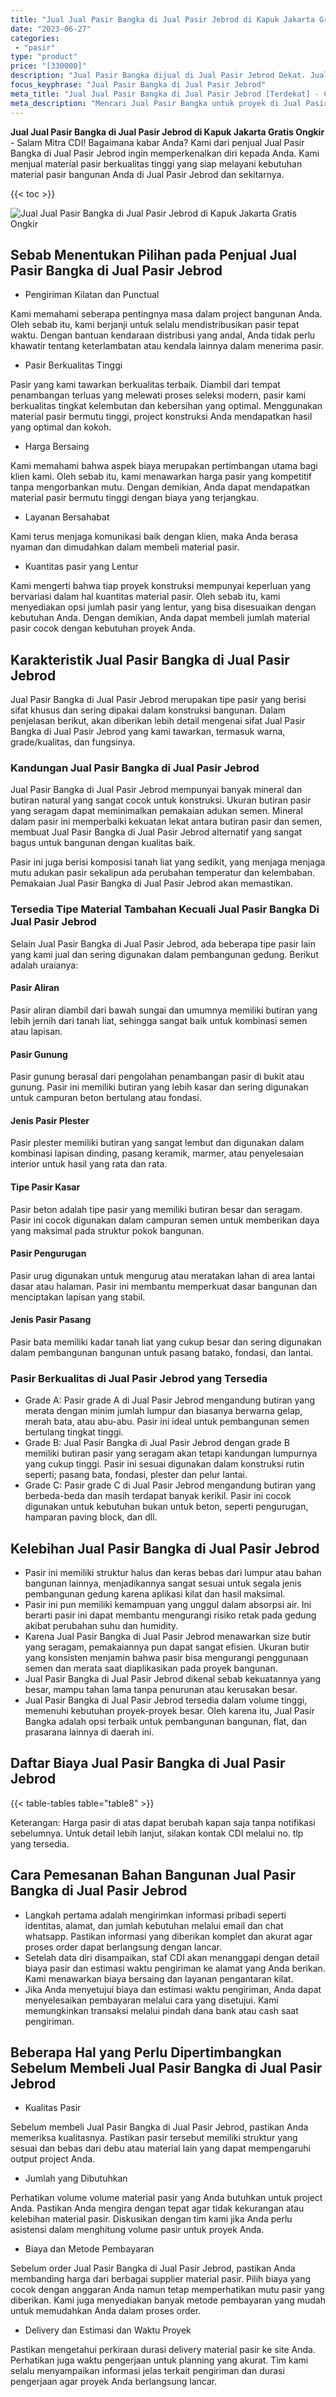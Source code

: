 ```yaml
---
title: "Jual Jual Pasir Bangka di Jual Pasir Jebrod di Kapuk Jakarta Gratis Ongkir"
date: "2023-06-27"
categories:
 - "pasir"
type: "product"
price: "[330000]"
description: "Jual Pasir Bangka dijual di Jual Pasir Jebrod Dekat. Jual Pasir Bangka ini sering dipakai dalam proyek konstruksi sebagai bahan campuran yang terpilih dan bersih. Silakan hubungi kami untuk informasi lebih lanjut."
focus_keyphrase: "Jual Pasir Bangka di Jual Pasir Jebrod"
meta_title: "Jual Jual Pasir Bangka di Jual Pasir Jebrod [Terdekat] - CDI"
meta_description: "Mencari Jual Pasir Bangka untuk proyek di Jual Pasir Jebrod? Kami memiliki Jual Pasir Bangka berkualitas untuk material adukan. Dapatkan penawaran terbaik sekarang."
---
```


**Jual Jual Pasir Bangka di Jual Pasir Jebrod di Kapuk Jakarta Gratis Ongkir** - Salam Mitra CDI! Bagaimana kabar Anda? Kami dari penjual Jual Pasir Bangka di Jual Pasir Jebrod ingin memperkenalkan diri kepada Anda. Kami menjual material pasir berkualitas tinggi yang siap melayani kebutuhan material pasir bangunan Anda di Jual Pasir Jebrod dan sekitarnya.

{{< toc >}}

![Jual Jual Pasir Bangka di Jual Pasir Jebrod di Kapuk Jakarta Gratis Ongkir](/images/pasir/pasir-bangunan-19.jpg)

## Sebab Menentukan Pilihan pada Penjual Jual Pasir Bangka di Jual Pasir Jebrod

*   Pengiriman Kilatan dan Punctual

Kami memahami seberapa pentingnya masa dalam project bangunan Anda. Oleh sebab itu, kami berjanji untuk selalu mendistribusikan pasir tepat waktu. Dengan bantuan kendaraan distribusi yang andal, Anda tidak perlu khawatir tentang keterlambatan atau kendala lainnya dalam menerima pasir.
*   Pasir Berkualitas Tinggi

Pasir yang kami tawarkan berkualitas terbaik. Diambil dari tempat penambangan terluas yang melewati proses seleksi modern, pasir kami berkualitas tingkat kelembutan dan kebersihan yang optimal. Menggunakan material pasir bermutu tinggi, project konstruksi Anda mendapatkan hasil yang optimal dan kokoh.
*   Harga Bersaing

Kami memahami bahwa aspek biaya merupakan pertimbangan utama bagi klien kami. Oleh sebab itu, kami menawarkan harga pasir yang kompetitif tanpa mengorbankan mutu. Dengan demikian, Anda dapat mendapatkan material pasir bermutu tinggi dengan biaya yang terjangkau.
*   Layanan Bersahabat

Kami terus menjaga komunikasi baik dengan klien, maka Anda berasa nyaman dan dimudahkan dalam membeli material pasir.
*   Kuantitas pasir yang Lentur

Kami mengerti bahwa tiap proyek konstruksi mempunyai keperluan yang bervariasi dalam hal kuantitas material pasir. Oleh sebab itu, kami menyediakan opsi jumlah pasir yang lentur, yang bisa disesuaikan dengan kebutuhan Anda. Dengan demikian, Anda dapat membeli jumlah material pasir cocok dengan kebutuhan proyek Anda.

## Karakteristik Jual Pasir Bangka di Jual Pasir Jebrod

Jual Pasir Bangka di Jual Pasir Jebrod merupakan tipe pasir yang berisi sifat khusus dan sering dipakai dalam konstruksi bangunan. Dalam penjelasan berikut, akan diberikan lebih detail mengenai sifat Jual Pasir Bangka di Jual Pasir Jebrod yang kami tawarkan, termasuk warna, grade/kualitas, dan fungsinya.

### Kandungan Jual Pasir Bangka di Jual Pasir Jebrod

Jual Pasir Bangka di Jual Pasir Jebrod mempunyai banyak mineral dan butiran natural yang sangat cocok untuk konstruksi. Ukuran butiran pasir yang seragam dapat meminimalkan pemakaian adukan semen. Mineral dalam pasir ini memperbaiki kekuatan lekat antara butiran pasir dan semen, membuat Jual Pasir Bangka di Jual Pasir Jebrod alternatif yang sangat bagus untuk bangunan dengan kualitas baik.

Pasir ini juga berisi komposisi tanah liat yang sedikit, yang menjaga menjaga mutu adukan pasir sekalipun ada perubahan temperatur dan kelembaban. Pemakaian Jual Pasir Bangka di Jual Pasir Jebrod akan memastikan.

### Tersedia Tipe Material Tambahan Kecuali Jual Pasir Bangka Di Jual Pasir Jebrod

Selain Jual Pasir Bangka di Jual Pasir Jebrod, ada beberapa tipe pasir lain yang kami jual dan sering digunakan dalam pembangunan gedung. Berikut adalah uraianya:

#### Pasir Aliran

Pasir aliran diambil dari bawah sungai dan umumnya memiliki butiran yang lebih jernih dari tanah liat, sehingga sangat baik untuk kombinasi semen atau lapisan.

#### Pasir Gunung

Pasir gunung berasal dari pengolahan penambangan pasir di bukit atau gunung. Pasir ini memiliki butiran yang lebih kasar dan sering digunakan untuk campuran beton bertulang atau fondasi.

#### Jenis Pasir Plester

Pasir plester memiliki butiran yang sangat lembut dan digunakan dalam kombinasi lapisan dinding, pasang keramik, marmer, atau penyelesaian interior untuk hasil yang rata dan rata.

#### Tipe Pasir Kasar

Pasir beton adalah tipe pasir yang memiliki butiran besar dan seragam. Pasir ini cocok digunakan dalam campuran semen untuk memberikan daya yang maksimal pada struktur pokok bangunan.

#### Pasir Pengurugan

Pasir urug digunakan untuk mengurug atau meratakan lahan di area lantai dasar atau halaman. Pasir ini membantu memperkuat dasar bangunan dan menciptakan lapisan yang stabil.

#### Jenis Pasir Pasang

Pasir bata memiliki kadar tanah liat yang cukup besar dan sering digunakan dalam pembangunan bangunan untuk pasang batako, fondasi, dan lantai.

### Pasir Berkualitas di Jual Pasir Jebrod yang Tersedia

*   Grade A: Pasir grade A di Jual Pasir Jebrod mengandung butiran yang merata dengan minim jumlah lumpur dan biasanya berwarna gelap, merah bata, atau abu-abu. Pasir ini ideal untuk pembangunan semen bertulang tingkat tinggi.
*   Grade B: Jual Pasir Bangka di Jual Pasir Jebrod dengan grade B memiliki butiran pasir yang seragam akan tetapi kandungan lumpurnya yang cukup tinggi. Pasir ini sesuai digunakan dalam konstruksi rutin seperti; pasang bata, fondasi, plester dan pelur lantai.
*   Grade C: Pasir grade C di Jual Pasir Jebrod mengandung butiran yang berbeda-beda dan masih terdapat banyak kerikil. Pasir ini cocok digunakan untuk kebutuhan bukan untuk beton, seperti pengurugan, hamparan paving block, dan dll.

## Kelebihan Jual Pasir Bangka di Jual Pasir Jebrod

*   Pasir ini memiliki struktur halus dan keras bebas dari lumpur atau bahan bangunan lainnya, menjadikannya sangat sesuai untuk segala jenis pembangunan gedung karena aplikasi kilat dan hasil maksimal.
*   Pasir ini pun memiliki kemampuan yang unggul dalam absorpsi air. Ini berarti pasir ini dapat membantu mengurangi risiko retak pada gedung akibat perubahan suhu dan humidity.
*   Karena Jual Pasir Bangka di Jual Pasir Jebrod menawarkan size butir yang seragam, pemakaiannya pun dapat sangat efisien. Ukuran butir yang konsisten menjamin bahwa pasir bisa mengurangi penggunaan semen dan merata saat diaplikasikan pada proyek bangunan.
*   Jual Pasir Bangka di Jual Pasir Jebrod dikenal sebab kekuatannya yang besar, mampu tahan lama tanpa penurunan atau kerusakan besar.
*   Jual Pasir Bangka di Jual Pasir Jebrod tersedia dalam volume tinggi, memenuhi kebutuhan proyek-proyek besar. Oleh karena itu, Jual Pasir Bangka adalah opsi terbaik untuk pembangunan bangunan, flat, dan prasarana lainnya di daerah ini.

## Daftar Biaya Jual Pasir Bangka di Jual Pasir Jebrod

{{< table-tables table="table8" >}}

Keterangan: Harga pasir di atas dapat berubah kapan saja tanpa notifikasi sebelumnya. Untuk detail lebih lanjut, silakan kontak CDI melalui no. tlp yang tersedia.

## Cara Pemesanan Bahan Bangunan Jual Pasir Bangka di Jual Pasir Jebrod

*   Langkah pertama adalah mengirimkan informasi pribadi seperti identitas, alamat, dan jumlah kebutuhan melalui email dan chat whatsapp. Pastikan informasi yang diberikan komplet dan akurat agar proses order dapat berlangsung dengan lancar.
*   Setelah data diri disampaikan, staf CDI akan menanggapi dengan detail biaya pasir dan estimasi waktu pengiriman ke alamat yang Anda berikan. Kami menawarkan biaya bersaing dan layanan pengantaran kilat.
*   Jika Anda menyetujui biaya dan estimasi waktu pengiriman, Anda dapat menyelesaikan pembayaran melalui cara yang disetujui. Kami memungkinkan transaksi melalui pindah dana bank atau cash saat pengiriman.

## Beberapa Hal yang Perlu Dipertimbangkan Sebelum Membeli Jual Pasir Bangka di Jual Pasir Jebrod

*   Kualitas Pasir

Sebelum membeli Jual Pasir Bangka di Jual Pasir Jebrod, pastikan Anda memeriksa kualitasnya. Pastikan pasir tersebut memiliki struktur yang sesuai dan bebas dari debu atau material lain yang dapat mempengaruhi output project Anda.
*   Jumlah yang Dibutuhkan

Perhatikan volume volume material pasir yang Anda butuhkan untuk project Anda. Pastikan Anda mengira dengan tepat agar tidak kekurangan atau kelebihan material pasir. Diskusikan dengan tim kami jika Anda perlu asistensi dalam menghitung volume pasir untuk proyek Anda.
*   Biaya dan Metode Pembayaran

Sebelum order Jual Pasir Bangka di Jual Pasir Jebrod, pastikan Anda membanding harga dari berbagai supplier material pasir. Pilih biaya yang cocok dengan anggaran Anda namun tetap memperhatikan mutu pasir yang diberikan. Kami juga menyediakan banyak metode pembayaran yang mudah untuk memudahkan Anda dalam proses order.
*   Delivery dan Estimasi dan Waktu Proyek

Pastikan mengetahui perkiraan durasi delivery material pasir ke site Anda. Perhatikan juga waktu pengerjaan untuk planning yang akurat. Tim kami selalu menyampaikan informasi jelas terkait pengiriman dan durasi pengerjaan agar proyek Anda berlangsung lancar.